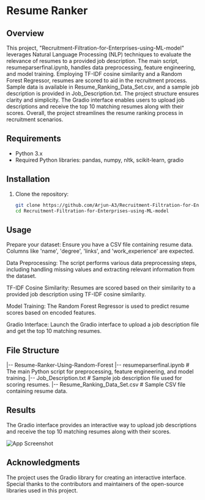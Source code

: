 
# Resume Ranker 

## Overview
This project, "Recruitment-Filtration-for-Enterprises-using-ML-model" leverages Natural Language Processing (NLP) techniques to evaluate the relevance of resumes to a provided job description. The main script, resumeparserfinal.ipynb, handles data preprocessing, feature engineering, and model training. Employing TF-IDF cosine similarity and a Random Forest Regressor, resumes are scored to aid in the recruitment process. Sample data is available in Resume_Ranking_Data_Set.csv, and a sample job description is provided in Job_Description.txt. The project structure ensures clarity and simplicity. The Gradio interface enables users to upload job descriptions and receive the top 10 matching resumes along with their scores. Overall, the project streamlines the resume ranking process in recruitment scenarios.

## Requirements
- Python 3.x
- Required Python libraries: pandas, numpy, nltk, scikit-learn, gradio

## Installation
1. Clone the repository:
   ```bash
   git clone https://github.com/Arjun-A3/Recruitment-Filtration-for-Enterprises-using-ML-model
   cd Recruitment-Filtration-for-Enterprises-using-ML-model


## Usage
 Prepare your dataset: Ensure you have a CSV file containing resume data. Columns like 'name', 'degree', 'links', and 'work_experience' are expected.

 Data Preprocessing: The script performs various data preprocessing steps, including handling missing values and extracting relevant information from the dataset.

 TF-IDF Cosine Similarity: Resumes are scored based on their similarity to a provided job description using TF-IDF cosine similarity.

 Model Training: The Random Forest Regressor is used to predict resume scores based on encoded features.

 Gradio Interface: Launch the Gradio interface to upload a job description file and get the top 10 matching resumes.

## File Structure
 |-- Resume-Ranker-Using-Random-Forest
    |-- resumeparserfinal.ipynb        # The main Python script for preprocessing, feature engineering, and model training.
    |-- Job_Description.txt            # Sample job description file used for scoring resumes.
    |-- Resume_Ranking_Data_Set.csv    # Sample CSV file containing resume data.

## Results
The Gradio interface provides an interactive way to upload job descriptions and receive the top 10 matching resumes along with their scores.

![App Screenshot](https://github.com/Arjun-A3/studyRepo/blob/fc29d6b36d8358a6d291db792c9ce0db1466486e/screenshots/WhatsApp%20Image%202023-06-04%20at%203.23.23%20PM.jpeg)

## Acknowledgments
The project uses the Gradio library for creating an interactive interface.
Special thanks to the contributors and maintainers of the open-source libraries used in this project.




